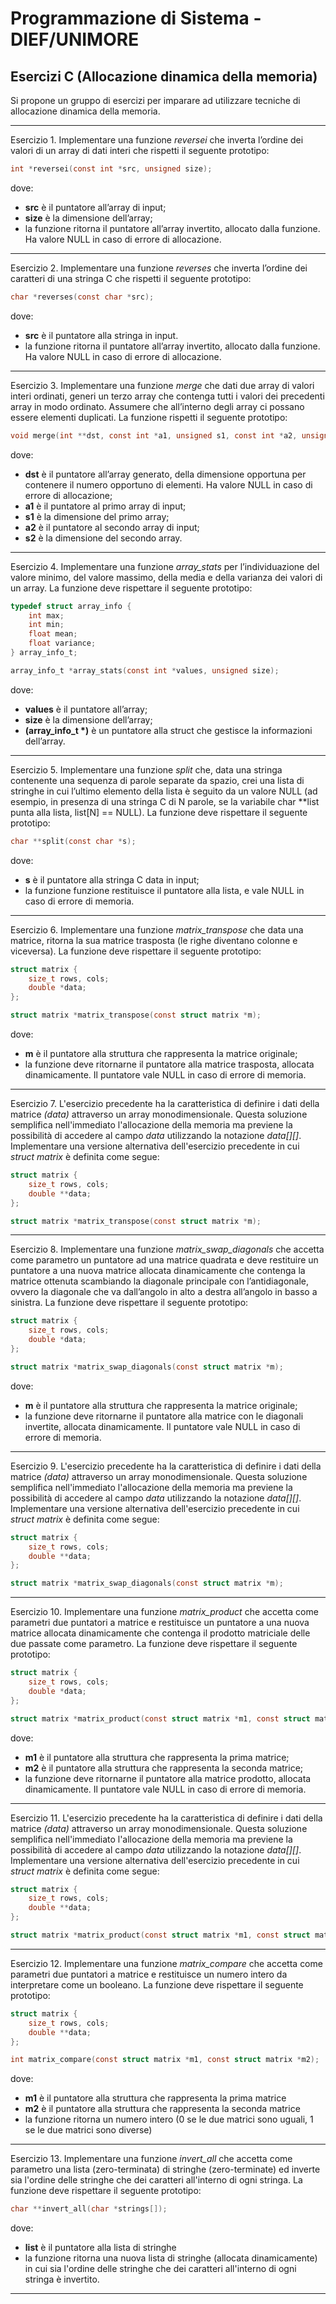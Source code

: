 ﻿# Programmazione di Sistema - DIEF/UNIMORE

## Esercizi C (Allocazione dinamica della memoria)
Si propone un gruppo di esercizi per imparare ad utilizzare tecniche di allocazione dinamica della memoria.

---

Esercizio 1. Implementare una funzione *reversei* che inverta l’ordine dei valori di un array di dati interi che rispetti il seguente prototipo:

```c
int *reversei(const int *src, unsigned size);
```

dove:

* **src** è il puntatore all’array di input;
* **size** è la dimensione dell’array;
* la funzione ritorna il puntatore all’array invertito, allocato dalla funzione. Ha valore NULL in caso di errore di allocazione.

---

Esercizio 2. Implementare una funzione *reverses* che inverta l’ordine dei caratteri di una stringa C che rispetti il seguente prototipo:

```c
char *reverses(const char *src);
```

dove:

* **src** è il puntatore alla stringa in input.
* la funzione ritorna il puntatore all’array invertito, allocato dalla funzione. Ha valore NULL in caso di errore di allocazione.


---

Esercizio 3. Implementare una funzione *merge* che dati due array di valori interi ordinati, generi un terzo array che contenga tutti i valori dei precedenti array in modo ordinato. Assumere che all’interno degli array ci possano essere elementi duplicati. La funzione rispetti il seguente prototipo:

```c
void merge(int **dst, const int *a1, unsigned s1, const int *a2, unsigned s2);
```

dove:
* **dst** è il puntatore all’array generato, della dimensione opportuna per contenere il numero opportuno di elementi. Ha valore NULL in caso di errore di allocazione;
* **a1** è il puntatore al primo array di input;
* **s1** è la dimensione del primo array;
* **a2** è il puntatore al secondo array di input;
* **s2** è la dimensione del secondo array.

---

Esercizio 4. Implementare una funzione *array_stats* per l’individuazione del valore minimo, del valore massimo, della media e della varianza dei valori di un array. La funzione deve rispettare il seguente prototipo:

```c
typedef struct array_info {
    int max;
    int min;
    float mean;
    float variance;
} array_info_t;

array_info_t *array_stats(const int *values, unsigned size);
```

dove:

* **values** è il puntatore all’array;
* **size** è la dimensione dell’array;
* **(array_info_t \*)** è un puntatore alla struct che gestisce la informazioni dell’array. 

---

Esercizio 5. Implementare una funzione *split* che, data una stringa contenente una sequenza di parole separate da spazio, crei una lista di stringhe in cui l’ultimo elemento della lista è seguito da un valore NULL (ad esempio, in presenza di una stringa C di N parole, se la variabile char **list punta alla lista, list[N] == NULL). La funzione deve rispettare il seguente prototipo:

```c
char **split(const char *s);
```

dove:

* **s** è il puntatore alla stringa C data in input; 
* la funzione funzione restituisce il puntatore alla lista, e vale NULL in caso di errore di memoria.

---

Esercizio 6. Implementare una funzione *matrix_transpose* che data una matrice, ritorna la sua matrice trasposta (le righe diventano colonne e viceversa). La funzione deve rispettare il seguente prototipo:

```c
struct matrix {
    size_t rows, cols;
    double *data;
};

struct matrix *matrix_transpose(const struct matrix *m);
```

dove:

* **m** è il puntatore alla struttura che rappresenta la matrice originale;
* la funzione deve ritornarne il puntatore alla matrice trasposta, allocata dinamicamente. Il puntatore vale NULL in caso di errore di memoria.

---

Esercizio 7. L'esercizio precedente ha la caratteristica di definire i dati della matrice *(data)* attraverso un array monodimensionale. Questa soluzione semplifica nell'immediato l'allocazione della memoria ma previene la possibilità di accedere al campo *data* utilizzando la notazione *data[][]*. Implementare una versione alternativa dell'esercizio precedente in cui *struct matrix* è definita come segue:

```c
struct matrix {
    size_t rows, cols;
    double **data;
};

struct matrix *matrix_transpose(const struct matrix *m);
```

---

Esercizio 8. Implementare una funzione *matrix_swap_diagonals* che accetta come parametro un puntatore ad una matrice quadrata e deve restituire un puntatore a una nuova matrice allocata dinamicamente che contenga la matrice ottenuta scambiando la diagonale principale con l’antidiagonale, ovvero la diagonale che va dall’angolo in alto a destra all’angolo in basso a sinistra. La funzione deve rispettare il seguente prototipo:

```c
struct matrix {
    size_t rows, cols;
    double *data;
};

struct matrix *matrix_swap_diagonals(const struct matrix *m);
```

dove:

* **m** è il puntatore alla struttura che rappresenta la matrice originale;
* la funzione deve ritornarne il puntatore alla matrice con le diagonali invertite, allocata dinamicamente. Il puntatore vale NULL in caso di errore di memoria.

---

Esercizio 9. L'esercizio precedente ha la caratteristica di definire i dati della matrice *(data)* attraverso un array monodimensionale. Questa soluzione semplifica nell'immediato l'allocazione della memoria ma previene la possibilità di accedere al campo *data* utilizzando la notazione *data[][]*. Implementare una versione alternativa dell'esercizio precedente in cui *struct matrix* è definita come segue:

```c
struct matrix {
    size_t rows, cols;
    double **data;
};

struct matrix *matrix_swap_diagonals(const struct matrix *m);
```

---

Esercizio 10. Implementare una funzione *matrix_product* che accetta come parametri due puntatori a matrice e restituisce un puntatore a una nuova matrice allocata dinamicamente che contenga il prodotto matriciale delle due passate come parametro. La funzione deve rispettare il seguente prototipo:

```c
struct matrix {
    size_t rows, cols;
    double *data;
};

struct matrix *matrix_product(const struct matrix *m1, const struct matrix *m2);
```

dove:

* **m1** è il puntatore alla struttura che rappresenta la prima matrice;
* **m2** è il puntatore alla struttura che rappresenta la seconda matrice;
* la funzione deve ritornarne il puntatore alla matrice prodotto, allocata dinamicamente. Il puntatore vale NULL in caso di errore di memoria.

---

Esercizio 11. L'esercizio precedente ha la caratteristica di definire i dati della matrice *(data)* attraverso un array monodimensionale. Questa soluzione semplifica nell'immediato l'allocazione della memoria ma previene la possibilità di accedere al campo *data* utilizzando la notazione *data[][]*. Implementare una versione alternativa dell'esercizio precedente in cui *struct matrix* è definita come segue:

```c
struct matrix {
    size_t rows, cols;
    double **data;
};

struct matrix *matrix_product(const struct matrix *m1, const struct matrix *m2);
```

---

Esercizio 12. Implementare una funzione *matrix_compare* che accetta come parametri due puntatori a matrice e restituisce un numero intero da interpretare come un booleano. La funzione deve rispettare il seguente prototipo:

```c
struct matrix {
    size_t rows, cols;
    double **data;
};

int matrix_compare(const struct matrix *m1, const struct matrix *m2);
```

dove:

* **m1** è il puntatore alla struttura che rappresenta la prima matrice
* **m2** è il puntatore alla struttura che rappresenta la seconda matrice
* la funzione ritorna un numero intero (0 se le due matrici sono uguali, 1 se le due matrici sono diverse)

---

Esercizio 13. Implementare una funzione *invert_all* che accetta come parametro una lista (zero-terminata) di stringhe (zero-terminate) ed inverte sia l'ordine delle stringhe che dei caratteri all'interno di ogni stringa. La funzione deve rispettare il seguente prototipo:

```c
char **invert_all(char *strings[]);
```

dove:

* **list** è il puntatore alla lista di stringhe
* la funzione ritorna una nuova lista di stringhe (allocata dinamicamente) in cui sia l'ordine delle stringhe che dei caratteri all'interno di ogni stringa è invertito.

---
